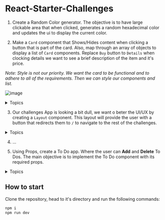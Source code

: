 # React-Starter-Challenges

1. Create a Random Color generator. The objective is to have large clickable area that when clicked, generates a random hexadecimal color and updates the ui to display the current color.

2. Make a `Card` component that Shows/Hides content when clicking a button that is part of the card. Also, map through an array of objects to display a list of `Card` components. Replace `Buy` button to `Details` when clocking details we want to see a brief description of the item and it's price.

_Note: Style is not our priority. We want the card to be functional and to adhere to all of the requirements. Then we can style our components and list._

![image](https://github.com/derek-0000/react-starter-challenges/assets/81263819/716ce891-8358-43fe-926e-67cbf7879c4a)

<details>
  <summary>Topics</summary>

#### JS

  [Random](https://developer.mozilla.org/en-US/docs/Web/JavaScript/Reference/Global_Objects/Math/random) -> [Arrays](https://github.com/Asabeneh/30-Days-Of-JavaScript/blob/master/05_Day_Arrays/05_day_arrays.md)

#### React

  [State](https://react.dev/learn) -> [Event Handlers](https://react.dev/learn/responding-to-events) -> <https://react.dev/learn/conditional-rendering>

</details>

3. Our challenges App is looking a bit dull, we want o beter the UI/UX by creating a `Layout` component. This layout will provide the user with a button that redirects them to `/` to navigate to the rest of the challenges.

<details>
  <summary>Topics</summary>

</details>

4. ...

5. Using Props, create a To Do app. Where the user can **Add** and **Delete** To Dos. The main objective is to implement the To Do component with its required props.

<details>
  <summary>Topics</summary>

#### JS

  [Arrays](https://github.com/Asabeneh/30-Days-Of-JavaScript/blob/master/05_Day_Arrays/05_day_arrays.md)

#### React

  [State](https://react.dev/learn) ->
  [Event Handlers](https://react.dev/learn/responding-to-events) ->
  [Update Array State](https://react.dev/learn/updating-arrays-in-state) ->
  [Props](https://react.dev/learn/passing-props-to-a-component) ->
  [Rendering Lists](https://react.dev/learn/rendering-lists)

</details>

## How to start

Clone the repository, head to it's directory and run the following commands:

```bash
npm i
npm run dev
```
